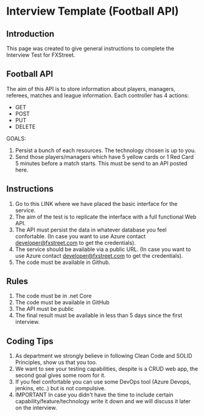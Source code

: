 # Interview Template (Football API)

## Introduction

This page was created to give general instructions to complete the Interview Test for FXStreet. 

## Football API

The aim of this API is to store information about players, managers, referees, matches and league information. Each controller has 4 actions:

* GET
* POST
* PUT
* DELETE

GOALS:

1. Persist a bunch of each resources. The technology chosen is up to you.
2. Send those players/managers which have 5 yellow cards or 1 Red Card 5 minutes before a match starts. This must be send to an API posted here.

## Instructions


1. Go to this LINK where we have placed the basic interface for the service.
2. The aim of the test is to replicate the interface with a full functional Web API.
3. The API must persist the data in whatever database you feel confortable. (In case you want to use Azure contact developer@fxstreet.com to get the credentials).
4. The service should be available via a public URL. (In case you want to use Azure contact developer@fxstreet.com to get the credentials).
5. The code must be available in Github.

## Rules

1. The code must be in .net Core
2. The code must be available in GitHub
3. The API must be public
4. The final result must be available in less than 5 days since the first interview.

## Coding Tips

1. As department we strongly believe in following Clean Code and SOLID Principles, show us that you too.
2. We want to see your testing capabilities, despite is a CRUD web app, the second goal gives some room for it.
3. If you feel confortable you can use some DevOps tool (Azure Devops, jenkins, etc..) but is not compulsive.
4. IMPORTANT In case you didn't have the time to include certain capability/feature/technology write it down and we will discuss it later on the interview.





